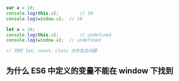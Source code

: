 ```js
var a = 10;
console.log(this.a); 		// 10
console.log(window.a);	// 10
```

```js
let a = 10;
console.log(this.a); 		// undefined
console.log(window.a);	// undefined

// 同时 let、const、class 也存在此问题
```



## 为什么 ES6 中定义的变量不能在 window 下找到


